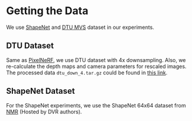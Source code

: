 # Getting the Data

We use [ShapeNet](https://shapenet.org/) and [DTU MVS](https://roboimagedata.compute.dtu.dk) dataset in our experiments. 

## DTU Dataset

Same as [PixelNeRF](https://github.com/sxyu/pixel-nerf), we use DTU dataset with 4x downsampling. 
Also, we re-calculate the depth maps and camera parameters for rescaled images.
The processed data ```dtu_down_4.tar.gz``` could be found in [this link](https://drive.google.com/drive/u/1/folders/1-jggZm_kOLwi2ZS1LceAzh7Bn8QjkVfp).


## ShapeNet Dataset

For the ShapeNet experiments, we use the ShapeNet 64x64 dataset from [NMR](https://s3.eu-central-1.amazonaws.com/avg-projects/differentiable_volumetric_rendering/data/NMR_Dataset.zip) (Hosted by DVR authors).
